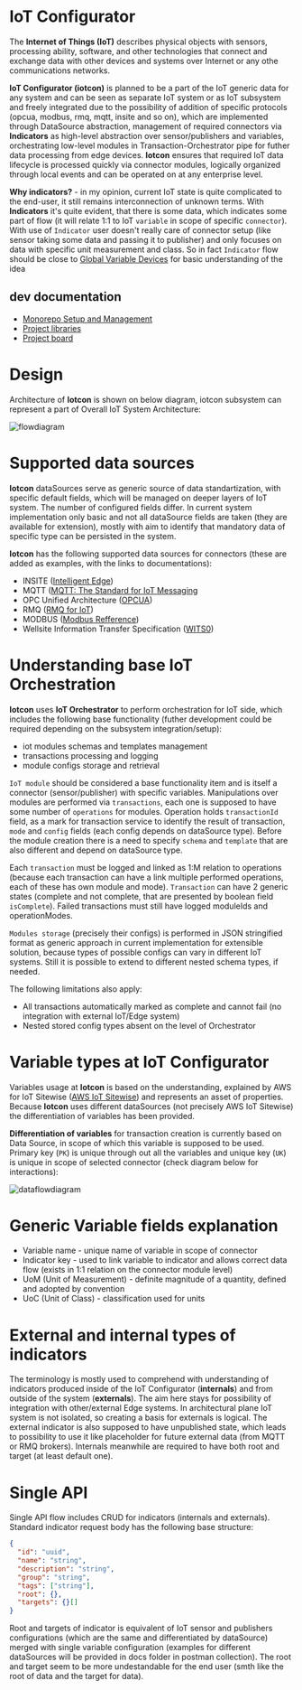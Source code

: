 # IoT Configurator

The **Internet of Things (IoT)** describes physical objects with sensors, processing ability, software, and other technologies that connect and exchange data with other devices and systems over Internet or any othe communications networks.<br>

**IoT Configurator (iotcon)** is planned to be a part of the IoT generic data for any system and can be seen as separate IoT system or as IoT subsystem and freely integrated due to the possibility of addition of specific protocols (opcua, modbus, rmq, mqtt, insite and so on), which are implemented through DataSource abstraction, management of required connectors via **Indicators** as high-level abstraction over sensor/publishers and variables, orchestrating low-level modules in Transaction-Orchestrator pipe for futher data processing from edge devices. **Iotcon** ensures that required IoT data lifecycle is processed quickly via connector modules, logically organized through local events and can be operated on at any enterprise level.<br>

**Why indicators?** - in my opinion, current IoT state is quite complicated to the end-user, it still remains interconnection of unknown terms. With **Indicators** it's quite evident, that there is some data, which indicates some part of flow (it will relate 1:1 to IoT `variable` in scope of specific `connector`). With use of `Indicator` user doesn't really care of connector setup (like sensor taking some data and passing it to publisher) and only focuses on data with specific unit measurement and class. So in fact `Indicator` flow should be close to [Global Variable Devices](https://docs.devicewise.com/Content/Products/GatewayDevelopersGuide/Devices/DeviceTypes/GlobalVariables/Global-Variables-device.htm) for basic understanding of the idea<br>

## dev documentation

- [Monorepo Setup and Management](./.docs/monorepo/README.md)
- [Project libraries](./.docs/libs/README.md)
- [Project board](https://github.com/users/Demiez/projects/2)

# Design

Architecture of **Iotcon** is shown on below diagram, iotcon subsystem can represent a part of Overall IoT System Architecture:

![flowdiagram](./.docs/images/iotcon_architecture.png)

# Supported data sources

**Iotcon** dataSources serve as generic source of data standartization, with specific default fields, which will be managed on deeper layers of IoT system. The number of configured fields differ. In current system implementation only basic and not all dataSource fields are taken (they are available for extension), mostly with aim to identify that mandatory data of specific type can be persisted in the system.

**Iotcon** has the following supported data sources for connectors (these are added as examples, with the links to documentations):

- INSITE ([Intelligent Edge](https://www.insight.com/en_US/what-we-do/expertise/intelligent-edge.html))
- MQTT ([MQTT: The Standard for IoT Messaging](https://mqtt.org/)
- OPC Unified Architecture ([OPCUA](https://opcfoundation.org/about/opc-technologies/opc-ua/))
- RMQ ([RMQ for IoT](https://funprojects.blog/2018/12/07/rabbitmq-for-iot/))
- MODBUS ([Modbus Refference](https://www.modbus.org/docs/PI_MBUS_300.pdf))
- Wellsite Information Transfer Specification ([WITS0](https://info.erdosmiller.com/blog/wits-wellsite-information-transfer-specification-fundamentals))

# Understanding base IoT Orchestration

**Iotcon** uses **IoT Orchestrator** to perform orchestration for IoT side, which includes the following base functionality (futher development could be required depending on the subsystem integration/setup):

- iot modules schemas and templates management
- transactions processing and logging
- module configs storage and retrieval

`IoT module` should be considered a base functionality item and is itself a connector (sensor/publisher) with specific variables. Manipulations over modules are performed via `transactions`, each one is supposed to have some number of `operations` for modules. Operation holds `transactionId` field, as a mark for transaction service to identify the result of transaction, `mode` and `config` fields (each config depends on dataSource type). Before the module creation there is a need to specify `schema` and `template` that are also different and depend on dataSource type.

Each `transaction` must be logged and linked as 1:M relation to operations (because each transaction can have a link multiple performed operations, each of these has own module and mode). `Transaction` can have 2 generic states (complete and not complete, that are presented by boolean field `isComplete`). Failed transactions must still have logged moduleIds and operationModes.

`Modules storage` (precisely their configs) is performed in JSON stringified format as generic approach in current implementation for extensible solution, because types of possible configs can vary in different IoT systems. Still it is possible to extend to different nested schema types, if needed.

The following limitations also apply:

- All transactions automatically marked as complete and cannot fail (no integration with external IoT/Edge system)
- Nested stored config types absent on the level of Orchestrator

# Variable types at IoT Configurator

Variables usage at **Iotcon** is based on the understanding, explained by AWS for IoT Sitewise ([AWS IoT Sitewise](https://docs.aws.amazon.com/iot-sitewise/latest/userguide/expression-variables.html)) and represents an asset of properties. Because **Iotcon** uses different dataSources (not precisely AWS IoT Sitewise) the differentiation of variables has been provided.<br>

**Differentiation of variables** for transaction creation is currently based on Data Source, in scope of which this variable is supposed to be used. Primary key (`PK`) is unique through out all the variables and unique key (`UK`) is unique in scope of selected connector (check diagram below for interactions):<br>

![dataflowdiagram](./.docs/images/iotcon_variable_types.png)

# Generic Variable fields explanation

- Variable name - unique name of variable in scope of connector
- Indicator key - used to link variable to indicator and allows correct data flow (exists in 1:1 relation on the connector module level)
- UoM (Unit of Measurement) - definite magnitude of a quantity, defined and adopted by convention
- UoC (Unit of Class) - classification used for units

# External and internal types of indicators

The terminology is mostly used to comprehend with understanding of indicators produced inside of the IoT Configurator (**internals**) and from outside of the system (**externals**). The aim here stays for possibility of integration with other/external Edge systems. In architectural plane IoT system is not isolated, so creating a basis for externals is logical. The external indicator is also supposed to have unpublished state, which leads to possibility to use it like placeholder for future external data (from MQTT or RMQ brokers). Internals meanwhile are required to have both root and target (at least default one).

# Single API

Single API flow includes CRUD for indicators (internals and externals). Standard indicator request body has the following base structure:

```json
{
  "id": "uuid",
  "name": "string",
  "description": "string",
  "group": "string",
  "tags": ["string"],
  "root": {},
  "targets": {}[]
}
```

Root and targets of indicator is equivalent of IoT sensor and publishers configurations (which are the same and differentiated by dataSource) merged with single variable configuration (examples for different dataSources will be provided in docs folder in postman collection). The root and target seem to be more undestandable for the end user (smth like the root of data and the target for data).
